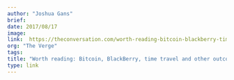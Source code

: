 ```yaml
---
author: "Joshua Gans"
brief:
date: 2017/08/17
image:
link:  https://theconversation.com/worth-reading-bitcoin-blackberry-time-travel-and-other-outcomes-82306?lipi=urn%3Ali%3Apage%3Ad_flagship3_company_admin%3BJABXOACaSnKwCfPSpbz5JQ%3D%3D
org: "The Verge"
tags:
title: "Worth reading: Bitcoin, BlackBerry, time travel and other outcomes"
type: link
---
```


